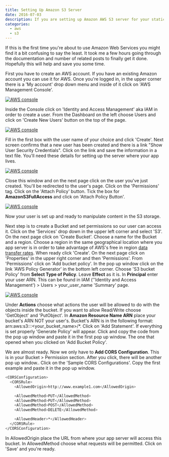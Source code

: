 ```yaml
---
title: Setting Up Amazon S3 Server
date: 2016-07-03
description: If you are setting up Amazon AWS S3 server for your static files, this article might help you answer some questions and ease the process.
categories:
  - aws
  - s3
---
```


If this is the first time you're about to use Amazon Web Services you might find it a bit confusing to say the least. It took me a few hours going through the documentation and number of related posts to finally get it done. Hopefully this will help and save you some time.

First you have to create an AWS account. If you have an existing Amazon account you can use it for AWS. Once you're logged in, in the upper corner there is a 'My account' drop down menu and inside of it click on 'AWS Management Console'.

[![AWS console](http://s3.amazonaws.com/my-personal-page-static-content/app/public/ckeditor_assets/pictures/4/content_aws-myaccount.png#center)](http://s3.amazonaws.com/my-personal-page-static-content/app/public/ckeditor_assets/pictures/4/content_aws-myaccount.png)

Inside the Console click on 'Identity and Access Management' aka IAM in order to create a user. From the Dashboard on the left choose Users and click on 'Create New Users' button on the top of the page.

[![AWS console](http://s3.amazonaws.com/my-personal-page-static-content/app/public/ckeditor_assets/pictures/5/content_aws-create-users.png#center)](http://s3.amazonaws.com/my-personal-page-static-content/app/public/ckeditor_assets/pictures/5/content_aws-create-users.png)

Fill in the first box with the user name of your choice and click 'Create'. Next screen confirms that a new user has been created and there is a link "Show User Security Credentials". Click on the link and save the information in a text file. You'll need these details for setting up the server where your app lives.

[![AWS console](http://s3.amazonaws.com/my-personal-page-static-content/app/public/ckeditor_assets/pictures/6/content_aws-new-user.png#center)](http://s3.amazonaws.com/my-personal-page-static-content/app/public/ckeditor_assets/pictures/6/content_aws-new-user.png)

Close this window and on the next page click on the user you've just created. You'll be redirected to the user's page. Click on the 'Permissions' tag. Click on the 'Attach Policy' button. Tick the box for **AmazonS3FullAccess** and click on 'Attach Policy Button'.

[![AWS console](http://s3.amazonaws.com/my-personal-page-static-content/app/public/ckeditor_assets/pictures/7/content_aws-policy.png#center)](http://s3.amazonaws.com/my-personal-page-static-content/app/public/ckeditor_assets/pictures/7/content_aws-policy.png)

Now your user is set up and ready to manipulate content in the S3 storage.

Next step is to create a Bucket and set permissions so our user can access it. Click on the 'Services' drop down in the upper left corner and select 'S3'. On the next page click on 'Create Bucket'. Choose a name for the Bucket and a region. Choose a region in the same geographical location where you app server is in order to take advantage of AWS's free in region [data transfer rates](http://aws.amazon.com/s3/pricing/). When ready click 'Create'. On the next page click on 'Properties' in the upper right corner and then 'Permissions'. From 'Permissions' click on 'Add bucket policy'. In the pop up window click on the link 'AWS Policy Generator' in the bottom left corner. Choose 'S3 bucket Policy' from **Select Type of Policy**. Leave **Effect** as it is. In **Principal** enter your user ARN. This can be found in IAM (''Identity and Access Management') > Users > your_user_name 'Summary' page.

[![AWS console](http://s3.amazonaws.com/my-personal-page-static-content/app/public/ckeditor_assets/pictures/8/content_aws-user-arn.png#center)](http://s3.amazonaws.com/my-personal-page-static-content/app/public/ckeditor_assets/pictures/8/content_aws-user-arn.png)

Under **Actions** choose what actions the user will be allowed to do with the objects inside the bucket. If you want to allow Read/Write choose 'GetObject' and 'PutObject'. In **Amazon Resource Name ARN** place your bucket's ARN NOT your user's. Bucket's ARN is in the following format: arn:aws:s3:::<your_bucket_name>/\*. Click on 'Add Statement'. If everything is set properly 'Generate Policy' will appear. Click and copy the code from the pop up window and paste it in the first pop up window. The one that opened when you clicked on 'Add Bucket Policy'.

We are almost ready. Now we only have to **Add CORS Configuration**. This is in your Bucket > Permission section. After you click, there will be another pop up window.. Click on the 'Sample CORS Configurations'. Copy the first example and paste it in the pop up window.

```bash
<CORSConfiguration>
  <CORSRule>
    <AllowedOrigin>http://www.example1.com</AllowedOrigin>

    <AllowedMethod>PUT</AllowedMethod>
    <AllowedMethod>PUT</AllowedMethod>
    <AllowedMethod>POST</AllowedMethod>
    <AllowedMethod>DELETE</AllowedMethod>

    <AllowedHeader>*</AllowedHeader>
  </CORSRule>
</CORSConfiguration>
```

In AllowedOrigin place the URL from where your app server will access this bucket. In AllowedMethod choose what requests will be permitted. Click on 'Save' and you're ready.
